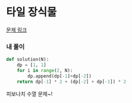 # 타일 장식물

[문제 링크](https://programmers.co.kr/learn/courses/30/lessons/43104)

### 내 풀이

```python
def solution(N):
    dp = [1, 1]
    for i in range(2, N):
        dp.append(dp[-1]+dp[-2])
    return dp[-1] * 2 + (dp[-2] + dp[-1]) * 2
```

피보나치 수열 문제~!